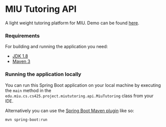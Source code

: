 # MIU Tutoring API

A light weight tutoring platform for MIU. Demo can be found [here](http://miututoring.netlify.app).

### Requirements

For building and running the application you need:

- [JDK 1.8](http://www.oracle.com/technetwork/java/javase/downloads/jdk8-downloads-2133151.html)
- [Maven 3](https://maven.apache.org)

### Running the application locally

You can run this Spring Boot application on your local machine by executing the `main` method in the `edu.miu.cs.cs425.project.miututoring.api.MiuTutoring` class from your IDE.

Alternatively you can use the [Spring Boot Maven plugin](https://docs.spring.io/spring-boot/docs/current/reference/html/build-tool-plugins-maven-plugin.html) like so:

```shell
mvn spring-boot:run
```
